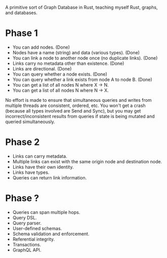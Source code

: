 A primitive sort of Graph Database in Rust, teaching myself Rust, graphs, and databases.

# Phase 1
* You can add nodes. (Done)
* Nodes have a name (string) and data (various types). (Done)
* You can link a node to another node once (no duplicate links). (Done)
* Links carry no metadata other than existence. (Done)
* Links are directional. (Done)
* You can query whether a node exists. (Done)
* You can query whether a link exists from node A to node B. (Done)
* You can get a list of all nodes N where X -> N.
* You can get a list of all nodes N where N -> X.

No effort is made to ensure that simultaneous queries and writes from multiple threads are consistent, ordered, etc. You won't get a crash (because all types involved are Send and Sync), but you may get incorrect/inconsistent results from queries if state is being mutated and queried simultaneously.

# Phase 2

* Links can carry metadata.
* Multiple links can exist with the same origin node and destination node.
* Links have their own identity.
* Links have types.
* Queries can return link information.

# Phase ?

* Queries can span multiple hops.
* Query DSL.
* Query parser.
* User-defined schemas.
* Schema validation and enforcement.
* Referential integrity.
* Transactions.
* GraphQL API.
